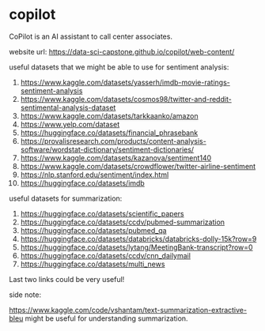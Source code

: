 # copilot
CoPilot is an AI assistant to call center associates. 

website url: https://data-sci-capstone.github.io/copilot/web-content/

useful datasets that we might be able to use for sentiment analysis: 

1. https://www.kaggle.com/datasets/yasserh/imdb-movie-ratings-sentiment-analysis
2. https://www.kaggle.com/datasets/cosmos98/twitter-and-reddit-sentimental-analysis-dataset
3. https://www.kaggle.com/datasets/tarkkaanko/amazon
4. https://www.yelp.com/dataset
5. https://huggingface.co/datasets/financial_phrasebank
6. https://provalisresearch.com/products/content-analysis-software/wordstat-dictionary/sentiment-dictionaries/
7. https://www.kaggle.com/datasets/kazanova/sentiment140
8. https://www.kaggle.com/datasets/crowdflower/twitter-airline-sentiment
9. https://nlp.stanford.edu/sentiment/index.html
10. https://huggingface.co/datasets/imdb


useful datasets for summarization:

1. https://huggingface.co/datasets/scientific_papers
2. https://huggingface.co/datasets/ccdv/pubmed-summarization
3. https://huggingface.co/datasets/pubmed_qa 
4. https://huggingface.co/datasets/databricks/databricks-dolly-15k?row=9
5. https://huggingface.co/datasets/lytang/MeetingBank-transcript?row=0
6. https://huggingface.co/datasets/ccdv/cnn_dailymail
7. https://huggingface.co/datasets/multi_news
   
Last two links could be very useful! 

side note: 

https://www.kaggle.com/code/vshantam/text-summarization-extractive-bleu might be useful for understanding summarization. 
